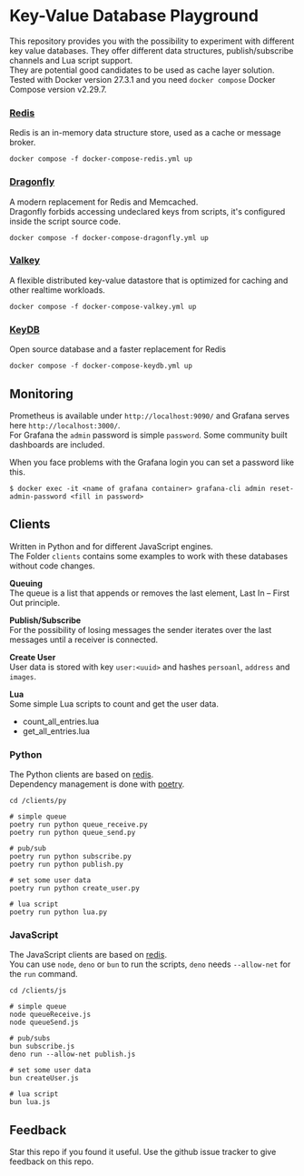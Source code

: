 # Key-Value Database Playground

This repository provides you with the possibility to experiment with different key value databases. They offer different data structures, publish/subscribe channels and Lua script support.  
They are potential good candidates to be used as cache layer solution.  
Tested with Docker version 27.3.1 and you need `docker compose` Docker Compose version v2.29.7.  

### [Redis](https://github.com/redis/redis)
Redis is an in-memory data structure store, used as a cache or message broker.

    docker compose -f docker-compose-redis.yml up

### [Dragonfly](https://github.com/dragonflydb/dragonfly)
A modern replacement for Redis and Memcached.  
Dragonfly forbids accessing undeclared keys from scripts, it's configured inside the script source code.

    docker compose -f docker-compose-dragonfly.yml up

### [Valkey](https://github.com/valkey-io/valkey)
A flexible distributed key-value datastore that is optimized for caching and other realtime workloads.

    docker compose -f docker-compose-valkey.yml up

### [KeyDB](https://github.com/Snapchat/KeyDB)
Open source database and a faster replacement for Redis

    docker compose -f docker-compose-keydb.yml up

## Monitoring
Prometheus is available under `http://localhost:9090/` and Grafana serves here `http://localhost:3000/`.  
For Grafana the `admin` password is simple `password`. Some community built dashboards are included.  

When you face problems with the Grafana login you can set a password like this.

    $ docker exec -it <name of grafana container> grafana-cli admin reset-admin-password <fill in password>

## Clients
Written in Python and for different JavaScript engines.  
The Folder `clients` contains some examples to work with these databases without code changes.  

**Queuing**  
The queue is a list that appends or removes the last element, Last In – First Out principle.  

**Publish/Subscribe**  
For the possibility of losing messages the sender iterates over the last messages until a receiver is connected.

**Create User**  
User data is stored with key `user:<uuid>` and hashes `persoanl`, `address` and `images`.

**Lua**  
Some simple Lua scripts to count and get the user data.  

 - count_all_entries.lua
 - get_all_entries.lua

### Python
The Python clients are based on [redis](https://redis-py.readthedocs.io/).  
Dependency management is done with [poetry](https://python-poetry.org/).

    cd /clients/py

    # simple queue
    poetry run python queue_receive.py
    poetry run python queue_send.py

    # pub/sub
    poetry run python subscribe.py
    poetry run python publish.py

    # set some user data
    poetry run python create_user.py

    # lua script
    poetry run python lua.py

### JavaScript
The JavaScript clients are based on [redis](https://www.npmjs.com/package/redis).  
You can use `node`, `deno` or `bun` to run the scripts, `deno` needs `--allow-net` for the `run` command.

    cd /clients/js

    # simple queue
    node queueReceive.js
    node queueSend.js

    # pub/subs
    bun subscribe.js
    deno run --allow-net publish.js

    # set some user data
    bun createUser.js

    # lua script
    bun lua.js

## Feedback
Star this repo if you found it useful. Use the github issue tracker to give feedback on this repo.